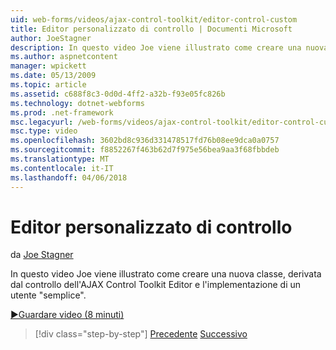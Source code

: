 ```yaml
---
uid: web-forms/videos/ajax-control-toolkit/editor-control-custom
title: Editor personalizzato di controllo | Documenti Microsoft
author: JoeStagner
description: In questo video Joe viene illustrato come creare una nuova classe, derivata dal controllo dell'AJAX Control Toolkit Editor e l'implementazione di un utente "semplice".
ms.author: aspnetcontent
manager: wpickett
ms.date: 05/13/2009
ms.topic: article
ms.assetid: c688f8c3-0d0d-4ff2-a32b-f93e05fc826b
ms.technology: dotnet-webforms
ms.prod: .net-framework
msc.legacyurl: /web-forms/videos/ajax-control-toolkit/editor-control-custom
msc.type: video
ms.openlocfilehash: 3602bd8c936d331478517fd76b08ee9dca0a0757
ms.sourcegitcommit: f8852267f463b62d7f975e56bea9aa3f68fbbdeb
ms.translationtype: MT
ms.contentlocale: it-IT
ms.lasthandoff: 04/06/2018
---
```

<a name="editor-control-custom"></a>Editor personalizzato di controllo
====================
da [Joe Stagner](https://github.com/JoeStagner)

In questo video Joe viene illustrato come creare una nuova classe, derivata dal controllo dell'AJAX Control Toolkit Editor e l'implementazione di un utente "semplice".

[&#9654;Guardare video (8 minuti)](https://channel9.msdn.com/Blogs/ASP-NET-Site-Videos/editor-control-custom)

> [!div class="step-by-step"]
> [Precedente](editor-control.md)
> [Successivo](create-a-new-custom-extender.md)
